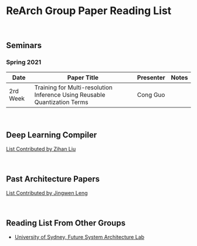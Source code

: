 ReArch Group Paper Reading List
===============================

 

Seminars
--------

### Spring 2021

| **Date** | **Paper Title** | **Presenter** | **Notes** |
|----------|-----------------|---------------|-----------|
| 2rd Week  | Training for Multi-resolution Inference Using Reusable Quantization Terms | Cong Guo      |           |

 

Deep Learning Compiler
----------------------

[List Contributed by Zihan Liu](DeepLearningCompiler/DLPaperList.md)

 

Past Architecture Papers
------------------------
[List Contributed by Jingwen Leng](Architecture/PAST.md)

 

Reading List From Other Groups
------------------------------

-   [University of Sydney, Future System Architecture
    Lab](https://github.com/usyd-fsalab/ReadingList)
